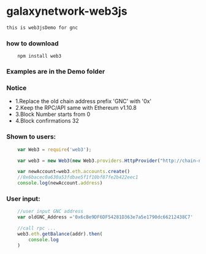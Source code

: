# galaxynetwork-web3js

```txt
this is web3jsDemo for gnc
```
### how to download

```npm
    npm install web3
```
### Examples are in the Demo folder


### Notice
* 1.Replace the old chain address prefix 'GNC' with '0x'
* 2.Keep the RPC/API same with Ethereum v1.10.8
* 3.Block Number starts from 0
* 4.Block confirmations 32

### Shown to users:
```js
    var Web3 = require('web3');

    var web3 = new Web3(new Web3.providers.HttpProvider("http://chain-node.galaxynetwork.vip"));

    var newAccount=web3.eth.accounts.create()
    //0x6bacec0a630a53fdbae5f1f10bf87fe2b422eec1
    console.log(newAccount.address)
```

### User input:
```js
    //user input GNC address
    var oldGNC_Address ='0x6cBe9DF6DF54281D363e7a5e1790dc66212438C7'

    //call rpc ...
    web3.eth.getBalance(addr).then(
        console.log
    )
 
```
